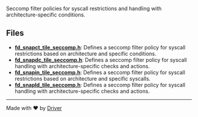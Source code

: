 <!--------------------------------------------------------------------------------->
<!-- IMPORTANT: This file is auto-generated by Driver (https://driver.ai). -------->
<!-- Manual edits may be overwritten on future commits. --------------------------->
<!--------------------------------------------------------------------------------->

Seccomp filter policies for syscall restrictions and handling with architecture-specific conditions.


## Files
- **[fd_snapct_tile_seccomp.h](fd_snapct_tile_seccomp.h.md)**: Defines a seccomp filter policy for syscall restrictions based on architecture and specific conditions.
- **[fd_snapdc_tile_seccomp.h](fd_snapdc_tile_seccomp.h.md)**: Defines a seccomp filter policy for syscall handling with architecture-specific checks and actions.
- **[fd_snapin_tile_seccomp.h](fd_snapin_tile_seccomp.h.md)**: Defines a seccomp filter policy for syscall restrictions based on architecture and specific syscalls.
- **[fd_snapld_tile_seccomp.h](fd_snapld_tile_seccomp.h.md)**: Defines a seccomp filter policy for syscall handling with architecture-specific checks and actions.

---
Made with ❤️ by [Driver](https://www.driver.ai/)